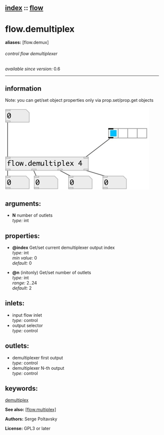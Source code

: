 [index](index.html) :: [flow](category_flow.html)
---

# flow.demultiplex
**aliases:** [flow.demux]


###### control flow demultiplexer

*available since version:* 0.6

---


## information
Note: you can get/set object properties only via prop.set/prop.get objects


[![example](../examples/img/flow.demultiplex.jpg)](../examples/pd/flow.demultiplex.pd)



## arguments:

* **N**
number of outlets<br>
_type:_ int<br>





## properties:

* **@index** 
Get/set current demultiplexer output index<br>
_type:_ int<br>
_min value:_ 0<br>
_default:_ 0<br>

* **@n** (initonly)
Get/set number of outlets<br>
_type:_ int<br>
_range:_ 2..24<br>
_default:_ 2<br>



## inlets:

* input flow inlet<br>
_type:_ control
* output selector<br>
_type:_ control



## outlets:

* demultiplexer first output<br>
_type:_ control
* demultiplexer N-th output<br>
_type:_ control



## keywords:

[demultiplex](keywords/demultiplex.html)



**See also:**
[\[flow.multiplex\]](flow.multiplex.html)




**Authors:** Serge Poltavsky




**License:** GPL3 or later





